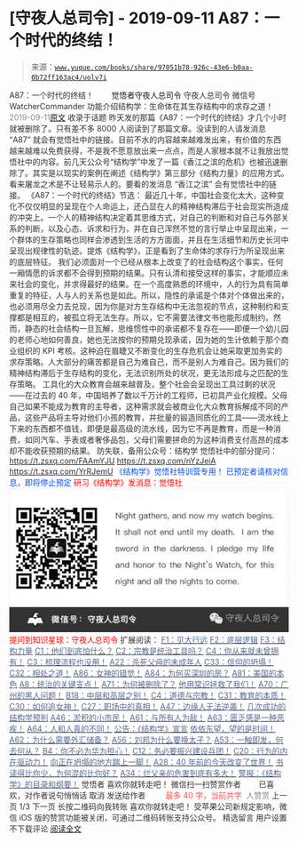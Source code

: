 # [守夜人总司令] - 2019-09-11 A87：一个时代的终结！

> 来源：[`www.yuque.com/books/share/97051b78-926c-43e6-b0aa-0b72ff163ac4/uolv7i`](https://www.yuque.com/books/share/97051b78-926c-43e6-b0aa-0b72ff163ac4/uolv7i)

<ne-p id="520f42f3293818f927861ebbd5b15da4_p_0" data-lake-id="520f42f3293818f927861ebbd5b15da4_p_0"><ne-text id="uc411bae3" style="color: rgb(51, 51, 51);">A87：一个时代的终结！</ne-text></ne-p> <ne-p id="2bf267c31171a4ed86cb0c49ad4dea72" data-lake-id="2bf267c31171a4ed86cb0c49ad4dea72"><ne-text id="u77b6c78d" ne-fontsize="12" style="color: rgb(255, 255, 255);">原创</ne-text><ne-text id="ucf1101a2" ne-fontsize="14">觉悟者</ne-text><ne-text id="uec1ca5a2" ne-fontsize="14">守夜人总司令</ne-text></ne-p> <ne-p id="9b766907225c44c1b7eb99b33e9333b9" data-lake-id="9b766907225c44c1b7eb99b33e9333b9"><ne-text id="u09aca40e" ne-fontsize="14" ne-bold="true" style="color: rgb(51, 51, 51);">守夜人总司令</ne-text></ne-p> <ne-p id="5b9f2111ecbbd51d17d40c1f35df8e74" data-lake-id="5b9f2111ecbbd51d17d40c1f35df8e74"><ne-text id="u098110bd" ne-fontsize="14" style="color: rgb(51, 51, 51);">微信号</ne-text><ne-text id="ud74d8fdc" ne-fontsize="14" style="color: rgb(51, 51, 51);">WatcherCommander</ne-text></ne-p> <ne-p id="2ed64c1c6d665a56b51989f2a45de23d" data-lake-id="2ed64c1c6d665a56b51989f2a45de23d"><ne-text id="u55a961b6" ne-fontsize="14" style="color: rgb(51, 51, 51);">功能介绍</ne-text><ne-text id="ud854a26b" ne-fontsize="14" style="color: rgb(51, 51, 51);">结构学：生命体在其生存结构中的求存之道！</ne-text></ne-p> <ne-p id="bd0f3fdd327c0e080abf4e465aae9be5" data-lake-id="bd0f3fdd327c0e080abf4e465aae9be5"><ne-text id="u6a6abb7c" style="color: rgb(140, 140, 140);">2019-09-11</ne-text>[<ne-text id="ud147c4ec" ne-fontsize="14">原文</ne-text>](https://mp.weixin.qq.com/s?__biz=MzAxNDk1NjI2Mw==&mid=2247484742&idx=1&sn=c09800c3f3e54dbe189d09a545585478&chksm=9b8a26ceacfdafd81426a5d91cd07d83bf06a36fbea7a5579997de90892d7f05c9e8477cc210&scene=27#wechat_redirect&cpage=327)</ne-p> <ne-p id="e6943b7fe60b06a84b7f84b48fc31831" data-lake-id="e6943b7fe60b06a84b7f84b48fc31831"><ne-text id="ua2030022" style="color: rgb(51, 51, 51);">收录于话题</ne-text></ne-p> <ne-p id="c7b5069de0388434f9532edf23839cf7" data-lake-id="c7b5069de0388434f9532edf23839cf7"><ne-text id="ue0dc8343" style="color: rgb(51, 51, 51);">昨天发的那篇《A87：一个时代的终结》才几个小时就被删除了。只有差不多 8000 人阅读到了那篇文章。没读到的人请发消息 “A87” 就会有觉悟社中的链接。目前不水的内容越来越难发出来，有价值的东西越来越难以免费获得，不是我不愿意放出来一点点，而是人家根本就不让我放出觉悟社中的内容。前几天公众号“结构学”中发了一篇《香江之滨的危机》也被迅速删除了。其实是以现实的案例在阐述《结构学》第三部分《结构力量》的应用方式。看来屠龙之术是不让轻易示人的。要看的发消息 “香江之滨” 会有觉悟社中的链接。</ne-text></ne-p> <ne-p id="405ac9b5869d1152b38df28a6b80dcd6" data-lake-id="405ac9b5869d1152b38df28a6b80dcd6"><ne-text id="u5d9eb287" ne-bold="true" style="color: rgb(51, 51, 51);">《A87：一个时代的终结》节选：</ne-text></ne-p> <ne-p id="9f7380eaa66df8412a97329e56d239d9" data-lake-id="9f7380eaa66df8412a97329e56d239d9"><ne-text id="u02b9734b" style="color: rgb(51, 51, 51);">最近几十年，中国社会变化太大，这种变化不仅仅明显的呈现在个人命运上，还凸显在人的精神结构滞后于社会现实所造成的冲突上。一个人的精神结构决定着其思维方式，对自己的判断和对自己与外部关系的判断，以及心态、诉求和行为，并在自己浑然不觉的言行举止中呈现出来，一个群体的生存策略也同样会渗透到生活的方方面面，并且在生活细节和历史长河中呈现出规律性的轨迹。提炼《结构学》，正是看到了生命体的求存行为所呈现出来的底层特征。</ne-text></ne-p> <ne-p id="e6c73c961340558c60e7b149c5044667" data-lake-id="e6c73c961340558c60e7b149c5044667"><ne-text id="u7c4e7d5d" style="color: rgb(51, 51, 51);">我们必须面对一个已经从根本上改变了的社会结构这个事实，任何一厢情愿的诉求都不会得到预期的结果。只有认清和接受这样的事实，才能顺应未来社会的变化，并求得最好的结果。在一个高度熟悉的环境中，人的行为具有简单重复的特征，人与人的关系也是如此。所以，隐性的承诺是个体对个体做出来的，也必须用尽全力去兑现，因为你是对方生存结构中无法忽视的节点，这种制约和支撑都是相互的，被孤立将无法生存。所以，它不需要法律文书也能形成制约。然而，静态的社会结构一旦瓦解，思维惯性中的承诺都不复存在——即便一个幼儿园的老师心地如何善良，她也无法按你的预期兑现承诺，因为她的生计依赖于那个商业组织的 KPI 考核。这种迫在眉睫又不断变化的生存危机会让她采取更加务实的求存策略。人大部分的痛苦都是自己为难自己，而不是别人为难自己。因为我们的精神结构滞后于生存结构的变化，无法识别所处的状况，更无法形成与之匹配的生存策略。</ne-text></ne-p> <ne-p id="bf1df2f712abf680dcecbb55bef4c837" data-lake-id="bf1df2f712abf680dcecbb55bef4c837"><ne-text id="u451eb14a" style="color: rgb(51, 51, 51);">工具化的大众教育会越来越普及，整个社会会呈现出工具过剩的状况——在过去的 40 年，中国培养了数以千万计的工程师，已初具产业化规模。父母自己如果不能成为教育的主导者，这种需求就会被商业化大众教育拆解成不同的产品，这些产品将主导对他们小孩的教育，并批量的锻造同质化的工具——流水线上下来的东西都不值钱，即便是最高级的流水线，因为它不再是教育，而是一种消费，如同汽车、手表或者奢侈品包，父母们需要拼命的为这种消费支付高昂的成本却不能收获预期的结果。</ne-text></ne-p> <ne-p id="e1a0422d1ade7653e5c2a5a8d3ae4676" data-lake-id="e1a0422d1ade7653e5c2a5a8d3ae4676"><ne-text id="uadbd2ab7" ne-bold="true" style="color: rgb(51, 51, 51);">防失联，备用公众号：结构学</ne-text></ne-p> <ne-p id="4a8b70fc251b3e522a7f350acbb6ee98" data-lake-id="4a8b70fc251b3e522a7f350acbb6ee98"><ne-text id="u4946c748" style="color: rgb(51, 51, 51);">觉悟社中的部分提问：</ne-text></ne-p> <ne-p id="e31b46e5dfcff0df4270fc7c9f55959a" data-lake-id="e31b46e5dfcff0df4270fc7c9f55959a">[<ne-text id="u0e9ad204" style="color: rgb(51, 51, 51);">https://t.zsxq.com/FAAmYJU</ne-text>](https://t.zsxq.com/FAAmYJU)</ne-p> <ne-p id="b7f52068510e5724dfefa69db5bf6e4e" data-lake-id="b7f52068510e5724dfefa69db5bf6e4e">[<ne-text id="u4f04677a" style="color: rgb(51, 51, 51);">https://t.zsxq.com/nYzJeiA</ne-text>](https://t.zsxq.com/nYzJeiA)</ne-p> <ne-p id="3c362723f0efab7b43452d40be46e534" data-lake-id="3c362723f0efab7b43452d40be46e534">[<ne-text id="ud58fcdcc" style="color: rgb(51, 51, 51);">https://t.zsxq.com/YrRJemU</ne-text>](https://t.zsxq.com/YrRJemU)</ne-p> <ne-p id="a70fc8b158af64e3ee260ae572cd4e20" data-lake-id="a70fc8b158af64e3ee260ae572cd4e20" ne-alignment="center"><ne-text id="ub2db2c63" ne-fontsize="13" style="color: rgb(0, 82, 255);">《结构学》觉悟社特训营专用！</ne-text></ne-p> <ne-p id="94ad7d847bb7309e5c03c30bf473a3d7" data-lake-id="94ad7d847bb7309e5c03c30bf473a3d7" ne-alignment="center"><ne-text id="u10b63973" ne-fontsize="13" style="color: rgb(0, 82, 255);">已预定者请核对信息，即将停止预定</ne-text></ne-p> <ne-p id="0cd4a461819eecd745800a9458a97272" data-lake-id="0cd4a461819eecd745800a9458a97272" ne-alignment="center"><ne-text id="uf0f96410" style="color: rgb(255, 0, 0);">研习《结构学》发消息</ne-text><ne-text id="ue8a8297a" ne-bold="true" style="color: rgb(255, 0, 0);">：觉悟社</ne-text></ne-p> <ne-p id="f15f5e1fe6698d9a09617ea790572064" data-lake-id="f15f5e1fe6698d9a09617ea790572064" ne-alignment="center"><ne-card data-card-name="image" data-card-type="inline" id="H1yFA" data-event-boundary="card" style="color: rgb(51, 51, 51);">![](img/c6ec0cf6a25468dab4e236dc9976f37b.png)<ne-text id="ud421e757" ne-bold="true" style="color: rgb(255, 0, 0);">提问到知识星球：守夜人总司令</ne-text>  <ne-p id="adf9b52e962f50442d2f19b16c733b81" data-lake-id="adf9b52e962f50442d2f19b16c733b81"><ne-text id="u8822ac8a" ne-fontsize="13" style="color: rgb(51, 51, 51);">扩展阅读：</ne-text></ne-p> <ne-p id="bbede2007c5c3930cdc475b3e9a8bd40" data-lake-id="bbede2007c5c3930cdc475b3e9a8bd40">[<ne-text id="uc14ca706" ne-fontsize="13" ne-underline="true" style="color: rgb(87, 107, 149);">F1：见大行远</ne-text>](http://mp.weixin.qq.com/s?__biz=MzAxNDk1NjI2Mw==&mid=2247483815&idx=1&sn=3ef0a28f13360d542e1fe295b25cbd9a&chksm=9b8a222facfdab3920ee4384bc60709209747c50a7da243c69a345cd69a301cd194d921d643d&scene=21#wechat_redirect)</ne-p> <ne-p id="6a1cee4bfe5da9e6b64fe296b9ca3e9e" data-lake-id="6a1cee4bfe5da9e6b64fe296b9ca3e9e">[<ne-text id="u9c5a8c63" ne-fontsize="13" ne-underline="true" style="color: rgb(87, 107, 149);">F2：底层逻辑</ne-text>](http://mp.weixin.qq.com/s?__biz=MzAxNDk1NjI2Mw==&mid=2247483905&idx=1&sn=e13c2886d004d818f12f6981f4c4e35a&chksm=9b8a2189acfda89f1a2b2326514ec0f5e6696cb737fc89b123afad6198807fa669769a850cd3&scene=21#wechat_redirect)</ne-p> <ne-p id="b99703f216ab6401fc914aa09fd413da" data-lake-id="b99703f216ab6401fc914aa09fd413da">[<ne-text id="udf7eb44b" ne-fontsize="13" ne-bold="true" style="color: rgb(87, 107, 149);">F3：结构力量</ne-text>](http://mp.weixin.qq.com/s?__biz=MzAxNDk1NjI2Mw==&mid=2247484256&idx=1&sn=f10d9c530bfd6ea08b25d4bec657c13a&chksm=9b8a20e8acfda9fee057f2df26790f905c898132cac91d833d14e636edb00c20514d63189a88&scene=21#wechat_redirect)</ne-p> <ne-p id="5ec38b78dc5929a67408ebb00296989e" data-lake-id="5ec38b78dc5929a67408ebb00296989e">[<ne-text id="u2975d81b" ne-fontsize="13" ne-underline="true" style="color: rgb(87, 107, 149);">C1：他们到底怕什么？</ne-text>](http://mp.weixin.qq.com/s?__biz=MzAxNDk1NjI2Mw==&mid=2247483898&idx=1&sn=1b0a50386e9e89d2750dec717236f0aa&chksm=9b8a2272acfdab64235b35ee5e91b8cac6172144207251636e1345fc570aa1601f59eff7f442&scene=21#wechat_redirect)</ne-p> <ne-p id="be86e48feea45ce553945580a22194f2" data-lake-id="be86e48feea45ce553945580a22194f2">[<ne-text id="u87a3a3ec" ne-fontsize="13" ne-underline="true" style="color: rgb(87, 107, 149);">C2：宗教是统治工具吗？</ne-text>](http://mp.weixin.qq.com/s?__biz=MzAxNDk1NjI2Mw==&mid=2247483901&idx=1&sn=f5d9f8c7bd84370c79adae921351e813&chksm=9b8a2275acfdab63fde093d76ff82e01d0e2fd43ea675f77fd17fd51a15873d4d10499f5338d&scene=21#wechat_redirect)</ne-p> <ne-p id="1da44aa42908a807884e9898177eee43" data-lake-id="1da44aa42908a807884e9898177eee43">[<ne-text id="u950a3ec8" ne-fontsize="13" ne-underline="true" style="color: rgb(87, 107, 149);">C4：你从来就未曾拥有！</ne-text>](http://mp.weixin.qq.com/s?__biz=MzAxNDk1NjI2Mw==&mid=2247483915&idx=1&sn=3ed8bfea1188efe78608fdd16031eb1a&chksm=9b8a2183acfda8959af3f200a698fd9960c30ca5bf2bc8851021a96915217b681b8d0f536a6e&scene=21#wechat_redirect)</ne-p> <ne-p id="4798215a9ce6321f1702bddb2733aa1c" data-lake-id="4798215a9ce6321f1702bddb2733aa1c">[<ne-text id="udb2b214f" ne-fontsize="13" ne-underline="true" style="color: rgb(87, 107, 149);">C3：梳理流程也没用！</ne-text>](http://mp.weixin.qq.com/s?__biz=MzAxNDk1NjI2Mw==&mid=2247483989&idx=1&sn=ee70dacfd980f041379d91ae947ece44&chksm=9b8a21ddacfda8cb28bf62d6f53531e8a8ebce2de96396e50ec7e7e144fffe502ec6faee3415&scene=21#wechat_redirect)</ne-p> <ne-p id="5bf8c78c194df2feaece7df9d97259d1" data-lake-id="5bf8c78c194df2feaece7df9d97259d1">[<ne-text id="ua0bdeb0c" ne-fontsize="13" style="color: rgb(87, 107, 149);">A22：杀死父母的未成年人</ne-text>](http://mp.weixin.qq.com/s?__biz=MzAxNDk1NjI2Mw==&mid=2247484173&idx=1&sn=723b2adc7ab96267fcabd3cf2d8d8dd8&chksm=9b8a2085acfda993f54d4b8e8d72b1937630c0b3445f94b2c4d61d2fd7bcd6d9ca3e5c0cbdf3&scene=21#wechat_redirect)</ne-p> <ne-p id="2c2468b1014b011dcca0cd60ec94e1b5" data-lake-id="2c2468b1014b011dcca0cd60ec94e1b5">[<ne-text id="u29b2e305" ne-fontsize="13" ne-bold="true" style="color: rgb(87, 107, 149);">C33：信仰的坍塌！</ne-text>](http://mp.weixin.qq.com/s?__biz=MzAxNDk1NjI2Mw==&mid=2247484694&idx=1&sn=c460605348e49c98f1504673e42bab66&chksm=9b8a269eacfdaf887994e48305bd5d622cf8c2ae14856fbcea31794b72ff3334e8335a74ab2d&scene=21#wechat_redirect)</ne-p> <ne-p id="30225f56266a27f62d654a26b56506e0" data-lake-id="30225f56266a27f62d654a26b56506e0">[<ne-text id="ue493b9b0" ne-fontsize="13" ne-bold="true" style="color: rgb(87, 107, 149);">C32：相处之道！</ne-text>](http://mp.weixin.qq.com/s?__biz=MzAxNDk1NjI2Mw==&mid=2247484658&idx=1&sn=32943edb605fea344e437efb5cd77ed6&chksm=9b8a277aacfdae6cc8e9d256f960d07226086e0d020d68893af2a8b5391771e66626b0d086aa&scene=21#wechat_redirect)</ne-p> <ne-p id="f9b66407c0d5a04e4ee6a82d43cc08d6" data-lake-id="f9b66407c0d5a04e4ee6a82d43cc08d6">[<ne-text id="uafa76d8d" ne-fontsize="13" ne-bold="true" style="color: rgb(87, 107, 149);">A86：女神的错觉！</ne-text>](http://mp.weixin.qq.com/s?__biz=MzAxNDk1NjI2Mw==&mid=2247484733&idx=1&sn=fab22e8ab3f80b78dab3d4e2e2716bfb&chksm=9b8a26b5acfdafa374df83506e5086a573169362877918977c08490b4e9747c45c99d1266e7f&scene=21#wechat_redirect)</ne-p> <ne-p id="ebe374848c404590084d72735894ae56" data-lake-id="ebe374848c404590084d72735894ae56">[<ne-text id="uc4334b64" ne-fontsize="13" ne-bold="true" style="color: rgb(87, 107, 149);">A84：为何买深圳的房？</ne-text>](http://mp.weixin.qq.com/s?__biz=MzAxNDk1NjI2Mw==&mid=2247484708&idx=1&sn=c4a8ffe14b1ea0579e0005119094ca23&chksm=9b8a26acacfdafba18b302d996afe0251fe92e695dde593e623f32be05c31d020aad6aafa541&scene=21#wechat_redirect)</ne-p> <ne-p id="6a53d11b21cb553628a0ec0d81ec66d9" data-lake-id="6a53d11b21cb553628a0ec0d81ec66d9">[<ne-text id="u8be7165f" ne-fontsize="13" ne-bold="true" style="color: rgb(87, 107, 149);">A81：美国的本色</ne-text>](http://mp.weixin.qq.com/s?__biz=MzAxNDk1NjI2Mw==&mid=2247484681&idx=1&sn=14ab50cf82c3d5292d20ca7f973ad595&chksm=9b8a2681acfdaf97b283b0951b639cf81ea2a17c001864032d326be505907930f9a03f8f949e&scene=21#wechat_redirect)</ne-p> <ne-p id="0c9fcc79da58f567f2ce35c51c66e271" data-lake-id="0c9fcc79da58f567f2ce35c51c66e271">[<ne-text id="ufa486d39" ne-fontsize="13" ne-bold="true" style="color: rgb(87, 107, 149);">A8：统治的关键支点！</ne-text>](http://mp.weixin.qq.com/s?__biz=MzAxNDk1NjI2Mw==&mid=2247483996&idx=1&sn=c9bc4ea308424074eddfdf68020fc602&chksm=9b8a21d4acfda8c2902216f0de9989ce3d22d440efe7c3bdcc29724308c95969cb124ed257f5&scene=21#wechat_redirect)</ne-p> <ne-p id="867a18fe684a729a79bb746e6600e6eb" data-lake-id="867a18fe684a729a79bb746e6600e6eb">[<ne-text id="u67fffc3c" ne-fontsize="13" ne-bold="true" style="color: rgb(87, 107, 149);">A71：为何被删除了？</ne-text>](http://mp.weixin.qq.com/s?__biz=MzAxNDk1NjI2Mw==&mid=2247484668&idx=1&sn=06e2af18dadf47754ad4f5be1cdfcb03&chksm=9b8a2774acfdae62f3380761dbc586fea5a31f99b639d367a556553c30cee786197a3f4473ba&scene=21#wechat_redirect)</ne-p> <ne-p id="f12a0d8137e70c8bc7dc28e3678e91fe" data-lake-id="f12a0d8137e70c8bc7dc28e3678e91fe">[<ne-text id="u9035e7e8" ne-fontsize="13" ne-bold="true" style="color: rgb(87, 107, 149);">他用常识拯救了我们！</ne-text>](http://mp.weixin.qq.com/s?__biz=MzAxNDk1NjI2Mw==&mid=2247484722&idx=1&sn=6cee8e5b4f7a24ba90297da193076efb&chksm=9b8a26baacfdafac57ed3c639c36c2cca72c2f2b6c5feefe53ec73d01421fd37977edd238764&scene=21#wechat_redirect)</ne-p> <ne-p id="342eac38392a4776167c9570a188fe22" data-lake-id="342eac38392a4776167c9570a188fe22">[<ne-text id="uad696a51" ne-fontsize="13" ne-bold="true" style="color: rgb(87, 107, 149);">A70：广州的黑人问题！</ne-text>](http://mp.weixin.qq.com/s?__biz=MzAxNDk1NjI2Mw==&mid=2247484662&idx=1&sn=7fb2d7264ae5d2efbe8fb1b01e06bfe5&chksm=9b8a277eacfdae687f10133abecf98a65278dcef51d1d88702f8e61139f6f7646711ca693243&scene=21#wechat_redirect)</ne-p> <ne-p id="474a67861b6b058aa3053d5391a31bf4" data-lake-id="474a67861b6b058aa3053d5391a31bf4">[<ne-text id="u32c844d9" ne-fontsize="13" ne-bold="true" style="color: rgb(87, 107, 149);">B18：中层和高层之别！</ne-text>](http://mp.weixin.qq.com/s?__biz=MzAxNDk1NjI2Mw==&mid=2247484627&idx=1&sn=e38abac4a3818dc622e7a68b60f726f5&chksm=9b8a275bacfdae4d09192cce1fb560ed59c44fee339dd492cd65671b2c4022b7c41a39923b30&scene=21#wechat_redirect)</ne-p> <ne-p id="e22758ebb364d77dd1fddc962f22ff76" data-lake-id="e22758ebb364d77dd1fddc962f22ff76">[<ne-text id="u0e5d4372" ne-fontsize="13" ne-bold="true" style="color: rgb(87, 107, 149);">C4：道德与宗教！</ne-text>](http://mp.weixin.qq.com/s?__biz=MzAxNDk1NjI2Mw==&mid=2247484608&idx=1&sn=49b58f2f27c117c1c42e6270e8d2d8c2&chksm=9b8a2748acfdae5ea3d03e3a9843d183498241c03b0d57b01b9c315e23757604fd0e1bfdb96f&scene=21#wechat_redirect)</ne-p> <ne-p id="f6a7b15c1e0def43e67a16f0e731ef79" data-lake-id="f6a7b15c1e0def43e67a16f0e731ef79">[<ne-text id="u8a492af1" ne-fontsize="13" ne-bold="true" style="color: rgb(87, 107, 149);">C31：教育的本质！</ne-text>](http://mp.weixin.qq.com/s?__biz=MzAxNDk1NjI2Mw==&mid=2247484645&idx=1&sn=0c19e963af345ec0d157348555f45482&chksm=9b8a276dacfdae7bb43eb0602bf7d9fdc827d0675a7350f893c5b3b43986de58782355a2065d&scene=21#wechat_redirect)</ne-p> <ne-p id="9019d095adc2048cb68fa20282fc89ea" data-lake-id="9019d095adc2048cb68fa20282fc89ea">[<ne-text id="uaec216cd" ne-fontsize="13" ne-bold="true" style="color: rgb(87, 107, 149);">C30：如何追女神！</ne-text>](http://mp.weixin.qq.com/s?__biz=MzAxNDk1NjI2Mw==&mid=2247484588&idx=1&sn=de5c95495cc04bcfe8644c3c2bc025c3&chksm=9b8a2724acfdae3286a142c2de506a7494e2d7aa50c990c0e159cedab07b5287040f286dfac6&scene=21#wechat_redirect)</ne-p> <ne-p id="78855e8f6758d497ed7e069636e6f132" data-lake-id="78855e8f6758d497ed7e069636e6f132">[<ne-text id="u27d8df8d" ne-fontsize="13" ne-bold="true" style="color: rgb(87, 107, 149);">C27：职场中的真相！</ne-text>](http://mp.weixin.qq.com/s?__biz=MzAxNDk1NjI2Mw==&mid=2247484554&idx=1&sn=fec6641c1838970ea6d16cfe1a68f9e1&chksm=9b8a2702acfdae14e71017ee02594f3b47abc738b773bc3dbd5e80968dccae0e90f17977a339&scene=21#wechat_redirect)</ne-p> <ne-p id="474add6a0f6b55e1d0d7f334e2e76a71" data-lake-id="474add6a0f6b55e1d0d7f334e2e76a71">[<ne-text id="u38ad8bd1" ne-fontsize="13" ne-bold="true" style="color: rgb(87, 107, 149);">A47：边缘人无法逆袭！</ne-text>](http://mp.weixin.qq.com/s?__biz=MzAxNDk1NjI2Mw==&mid=2247484476&idx=1&sn=42cd8e7b62b1c430768fe9583a9715b4&chksm=9b8a27b4acfdaea2f7ac778f91e72c9b69a725224a18c6d576f3de7caf0ff91a040bf5622645&scene=21#wechat_redirect)</ne-p> <ne-p id="0649e25cf4dddc4b5652ab7c83cb166b" data-lake-id="0649e25cf4dddc4b5652ab7c83cb166b">[<ne-text id="u01dcdeb9" ne-fontsize="13" ne-bold="true" style="color: rgb(87, 107, 149);">几次成功的结构学预判</ne-text>](http://mp.weixin.qq.com/s?__biz=MzAxNDk1NjI2Mw==&mid=2247484266&idx=1&sn=02ab915e029cbe24d91712f741b3f37c&chksm=9b8a20e2acfda9f4498a5c76204c101ab26e7311f2fb7d3043de108d4ff6e18d72a1c889a569&scene=21#wechat_redirect)</ne-p> <ne-p id="e2c31fabf0176d1fd00db2a343dc72ea" data-lake-id="e2c31fabf0176d1fd00db2a343dc72ea">[<ne-text id="u5d0147c9" ne-fontsize="13" ne-bold="true" style="color: rgb(87, 107, 149);">A46：淤积的小市民！</ne-text>](http://mp.weixin.qq.com/s?__biz=MzAxNDk1NjI2Mw==&mid=2247484472&idx=1&sn=f5df702c026dbb04688151086cdf7493&chksm=9b8a27b0acfdaea6ed5b712d94b3725bf8e322b39101916f48f935c102c433e9c7239b596c9f&scene=21#wechat_redirect)</ne-p> <ne-p id="cec14d12de9bd086545ad6201dd36b90" data-lake-id="cec14d12de9bd086545ad6201dd36b90">[<ne-text id="u8a240961" ne-fontsize="13" ne-bold="true" style="color: rgb(87, 107, 149);">A61：与所有人为敌！</ne-text>](http://mp.weixin.qq.com/s?__biz=MzAxNDk1NjI2Mw==&mid=2247484601&idx=1&sn=c80e839436bd78047d0f5ea3c9e69890&chksm=9b8a2731acfdae27acc75952e866e0642eea99cb2acfeab4101e209ecc728fd94eb2adc7434c&scene=21#wechat_redirect)</ne-p> <ne-p id="55b9ff405fce05d4dc4ae0c466651b62" data-lake-id="55b9ff405fce05d4dc4ae0c466651b62">[<ne-text id="u84c7a784" ne-fontsize="13" ne-bold="true" style="color: rgb(87, 107, 149);">A63：匮乏感是一种恶疾！</ne-text>](http://mp.weixin.qq.com/s?__biz=MzAxNDk1NjI2Mw==&mid=2247484613&idx=1&sn=67f0957ae7ffa817652c3cb9f14a13b9&chksm=9b8a274dacfdae5b9fb0ddc58544dec9a94900fe1baab61b6b4d00236965579c32b8fd7e1e63&scene=21#wechat_redirect)</ne-p> <ne-p id="17de2745b535fc36652e093eebfd3a93" data-lake-id="17de2745b535fc36652e093eebfd3a93">[<ne-text id="ud8462e3c" ne-fontsize="13" ne-bold="true" style="color: rgb(87, 107, 149);">A64：人和人真的不同！</ne-text>](http://mp.weixin.qq.com/s?__biz=MzAxNDk1NjI2Mw==&mid=2247484618&idx=1&sn=ef99e3ee9800a28ff0f36ea6977f2133&chksm=9b8a2742acfdae5455f0f4c75f66030655dee2432d9b54ed40cc125ff86625cfda817fadfbd2&scene=21#wechat_redirect)</ne-p> <ne-p id="c2c00cd7f7d142a2b99c1308511bac4e" data-lake-id="c2c00cd7f7d142a2b99c1308511bac4e">[<ne-text id="u11956b0d" ne-fontsize="13" ne-bold="true" style="color: rgb(87, 107, 149);">公告：《结构学》宣言</ne-text>](http://mp.weixin.qq.com/s?__biz=MzAxNDk1NjI2Mw==&mid=2247484505&idx=1&sn=95b4424393e36eda97e76284318a3f38&chksm=9b8a27d1acfdaec7c00ce60807bd673a33454adf9b992a8ef9b44687a93b333dcf676d0b77c3&scene=21#wechat_redirect)</ne-p> <ne-p id="59326c0fc5442ebf9b31439824d18b25" data-lake-id="59326c0fc5442ebf9b31439824d18b25">[<ne-text id="u41005b4e" ne-fontsize="13" ne-bold="true" style="color: rgb(87, 107, 149);">依依东望，望的是时间！</ne-text>](http://mp.weixin.qq.com/s?__biz=MzAxNDk1NjI2Mw==&mid=2247483947&idx=1&sn=1dcdd529b9dad09a00b6e3e2b14c8245&chksm=9b8a21a3acfda8b5fe1dae1c8979dec0be990a569bc03372af815b4e0f08913e938d57aa6b25&scene=21#wechat_redirect)</ne-p> <ne-p id="1a152d09cb445903006a8b86c5fc4050" data-lake-id="1a152d09cb445903006a8b86c5fc4050">[<ne-text id="ue213eb92" ne-fontsize="13" ne-bold="true" style="color: rgb(87, 107, 149);">A62：为什么需要外汇储备？</ne-text>](http://mp.weixin.qq.com/s?__biz=MzAxNDk1NjI2Mw==&mid=2247484604&idx=1&sn=2217abffb62dc6bd2fd19929e13f745c&chksm=9b8a2734acfdae22952edbb235321e2d155694f0b44635f4c6e612365cf0f7302d5683d89c6a&scene=21#wechat_redirect)</ne-p> <ne-p id="d147cceeb93cc5e1789228e9ddcf2d02" data-lake-id="d147cceeb93cc5e1789228e9ddcf2d02">[<ne-text id="ua365aa86" ne-fontsize="13" ne-bold="true" style="color: rgb(87, 107, 149);">A56：刘邦为什么要换太子？</ne-text>](http://mp.weixin.qq.com/s?__biz=MzAxNDk1NjI2Mw==&mid=2247484574&idx=1&sn=5ed4d23f15b1523357c663394fe17eed&chksm=9b8a2716acfdae0067c043e7f714afa42a672e6d43d777dff978f561399710e4a4f977a43ede&scene=21#wechat_redirect)</ne-p> <ne-p id="4ea415eb3bc96c4b9e5c0169ab93bf5c" data-lake-id="4ea415eb3bc96c4b9e5c0169ab93bf5c">[<ne-text id="u28a717fe" ne-fontsize="13" ne-bold="true" style="color: rgb(87, 107, 149);">A53：一触即发，何去何从？</ne-text>](http://mp.weixin.qq.com/s?__biz=MzAxNDk1NjI2Mw==&mid=2247484535&idx=1&sn=730dd962738c90e2a5de9558e0b6471a&chksm=9b8a27ffacfdaee9fcaf3cb350e1589a70eae4bde6172b6bd3a08b7f61fbd7645890b76b88c7&scene=21#wechat_redirect)</ne-p> <ne-p id="7eaf42a8345b84d7d0d002b1d30fb149" data-lake-id="7eaf42a8345b84d7d0d002b1d30fb149">[<ne-text id="u6c1545a8" ne-fontsize="13" ne-bold="true" style="color: rgb(87, 107, 149);">B4：你不必为华为担心！</ne-text>](http://mp.weixin.qq.com/s?__biz=MzIzMDYwOTM0Mg==&mid=2247483951&idx=1&sn=7850925e07db502ec2116efe0211318f&chksm=e8b19afedfc613e816bdef573343dbe2127c92d828c071510a8a8b9cb98384cdc7a6dbf8fbdd&scene=21#wechat_redirect)</ne-p> <ne-p id="0879ae1c0b2dcd8c5b38f52ca6ab6180" data-lake-id="0879ae1c0b2dcd8c5b38f52ca6ab6180">[<ne-text id="u2dfc462e" ne-fontsize="13" ne-bold="true" style="color: rgb(87, 107, 149);">C12：务必要振兴建设兵团！</ne-text>](http://mp.weixin.qq.com/s?__biz=MzAxNDk1NjI2Mw==&mid=2247484193&idx=1&sn=88c86597191d0c97a411f9ea6f7b7c5d&chksm=9b8a20a9acfda9bfae819e8e42531fe6d523dd244ef0fc0c0787ab812540108c181f7ec2ffa9&scene=21#wechat_redirect)</ne-p> <ne-p id="d114cc767cced6ad0f7a3f60ea4f7e22" data-lake-id="d114cc767cced6ad0f7a3f60ea4f7e22">[<ne-text id="ueb516f03" ne-fontsize="13" ne-bold="true" style="color: rgb(87, 107, 149);">C20：行为的内在驱动力！</ne-text>](https://mp.weixin.qq.com/s?__biz=MzIzMDYwOTM0Mg==&mid=2247484003&idx=1&sn=a62ddbccc64f9f19890c0dff9605b6f7&scene=21#wechat_redirect)</ne-p> <ne-p id="5e611bfeb3cce453b9ff71f9be355165" data-lake-id="5e611bfeb3cce453b9ff71f9be355165">[<ne-text id="u54c3141b" ne-fontsize="13" ne-bold="true" style="color: rgb(87, 107, 149);">向正在坍塌的地方踹上一脚！</ne-text>](http://mp.weixin.qq.com/s?__biz=MzAxNDk1NjI2Mw==&mid=2247483789&idx=1&sn=5e44b7b524c3dc4bb7705f49ed0a44a3&chksm=9b8a2205acfdab139e4b1d44ef6702b09c9fbf79505340205d13fbdaa33207a997f54bee0e97&scene=21#wechat_redirect)</ne-p> <ne-p id="9cf7f49d768f017a7918e7722826831f" data-lake-id="9cf7f49d768f017a7918e7722826831f">[<ne-text id="u31616a10" ne-fontsize="13" ne-bold="true" style="color: rgb(87, 107, 149);">A28：40 年前的今天改变了世界！</ne-text>](http://mp.weixin.qq.com/s?__biz=MzAxNDk1NjI2Mw==&mid=2247484305&idx=1&sn=34b19d12210bf9f765c6eb615b787ac6&chksm=9b8a2019acfda90fff45ea8c17ccb37c75e04c7420ad9b303a0fb0069110cee644e6f592d95f&scene=21#wechat_redirect)</ne-p> <ne-p id="876d5fb8e8552fcdf067eb7e07c181ea" data-lake-id="876d5fb8e8552fcdf067eb7e07c181ea">[<ne-text id="u58eeb8f6" ne-fontsize="13" ne-bold="true" style="color: rgb(87, 107, 149);">书读得比你少，为何混的比你好？</ne-text>](http://mp.weixin.qq.com/s?__biz=MzAxNDk1NjI2Mw==&mid=2247484296&idx=1&sn=b0e0f11f50023aa8a20e8eeb51d39e10&chksm=9b8a2000acfda916885455b30687e2f18099abba31c78b2fabb95ca1b89ddc40f2415317d368&scene=21#wechat_redirect)</ne-p> <ne-p id="23750fd06581aeff42a425f47e0438c2" data-lake-id="23750fd06581aeff42a425f47e0438c2">[<ne-text id="u181ae3de" ne-fontsize="13" ne-bold="true" style="color: rgb(87, 107, 149);">A34：烂父亲的危害到底有多大！</ne-text>](http://mp.weixin.qq.com/s?__biz=MzAxNDk1NjI2Mw==&mid=2247484348&idx=1&sn=944a6aac1e8035011b56508ea74fb48e&chksm=9b8a2034acfda922b803681a568bf7b75ce8342cf507080d2e636098b7ee9dfc1391836f7341&scene=21#wechat_redirect)</ne-p> <ne-p id="2fa6fdbabbeee3a2775f67ea87c4ed54" data-lake-id="2fa6fdbabbeee3a2775f67ea87c4ed54">[<ne-text id="u81e7ad2b" ne-fontsize="13" ne-bold="true" style="color: rgb(87, 107, 149);">警报：《结构学》的目录和纲要！</ne-text>](http://mp.weixin.qq.com/s?__biz=MzAxNDk1NjI2Mw==&mid=2247484593&idx=1&sn=5ec84d78201320511260f18a170dd539&chksm=9b8a2739acfdae2f3f64efc39512bdba6569eb8ebbe4da30839c1116ed7f9e2e6ffcad864cc2&scene=21#wechat_redirect)</ne-p> <ne-p id="c509381aeb94987eee2141626cca9fde" data-lake-id="c509381aeb94987eee2141626cca9fde"><ne-text id="ufedac772" style="color: rgb(51, 51, 51);">觉悟者</ne-text></ne-p> <ne-p id="0123d505f96de3f232a428572300f934" data-lake-id="0123d505f96de3f232a428572300f934"><ne-text id="uc1298619" style="color: rgb(51, 51, 51);">喜欢你就转走吧！</ne-text></ne-p> <ne-p id="5aa2014d81d26b1edcd85397bbe5cd36" data-lake-id="5aa2014d81d26b1edcd85397bbe5cd36"><ne-text id="u08aa4b5b" ne-bold="true" style="color: rgb(51, 51, 51);">微信扫一扫赞赏作者</ne-text><ne-text id="ud22b961c" ne-bold="true" style="color: rgb(255, 255, 255);">赞赏</ne-text></ne-p> <ne-p id="640320bb2aa7d1953d529f9125ef43f4" data-lake-id="640320bb2aa7d1953d529f9125ef43f4"><ne-text id="u819cd605" style="color: rgb(51, 51, 51);">已喜欢，</ne-text><ne-text id="ua7a4330e">对作者说句悄悄话</ne-text></ne-p> <ne-p id="6c8a5e872f4b4532dac0d35c3f30900e" data-lake-id="6c8a5e872f4b4532dac0d35c3f30900e"><ne-text id="uba925d77" style="color: rgb(51, 51, 51);">取消</ne-text></ne-p> <ne-p id="fd92b5826175b827c095f73e4df20b19" data-lake-id="fd92b5826175b827c095f73e4df20b19"><ne-text id="ua883fbc1" ne-fontsize="14" ne-bold="true" style="color: rgb(51, 51, 51);">发送给作者</ne-text></ne-p> <ne-p id="26676d9b581d64ad9b5dc8c965452f4c" data-lake-id="26676d9b581d64ad9b5dc8c965452f4c"><ne-text id="uc4e4f9fd" ne-bold="true" style="color: rgb(255, 255, 255);">发送</ne-text></ne-p> <ne-p id="4bbd295e9bdb695780c44725fa4155da" data-lake-id="4bbd295e9bdb695780c44725fa4155da"><ne-text id="u5fad3c7f" ne-fontsize="13" style="color: rgb(250, 81, 81);">最多 40 字，当前共字</ne-text></ne-p> <ne-p id="0406303db80a5198a29c9a699abb118d" data-lake-id="0406303db80a5198a29c9a699abb118d"><ne-text id="u21a34862" style="color: rgb(136, 136, 136);"> 人赞赏</ne-text></ne-p> <ne-p id="fc52d70feeb35f3b0c92e8399d1bfb48" data-lake-id="fc52d70feeb35f3b0c92e8399d1bfb48"><ne-text id="u8fce0b11" style="color: rgb(51, 51, 51);">上一页</ne-text> <ne-text id="u04b34a97">1</ne-text><ne-text id="ua6ca0d52" style="color: rgb(51, 51, 51);">/3 下一页</ne-text></ne-p> <ne-p id="761283ca5dda66a66f9bb3ac8ce59b1c" data-lake-id="761283ca5dda66a66f9bb3ac8ce59b1c"><ne-text id="u4534d257" style="color: rgb(51, 51, 51);">长按二维码向我转账</ne-text></ne-p> <ne-p id="0901c05f8f2c080f726ad2e64a39455d" data-lake-id="0901c05f8f2c080f726ad2e64a39455d"><ne-text id="ue9f8fea7" style="color: rgb(51, 51, 51);">喜欢你就转走吧！</ne-text></ne-p> <ne-p id="67b1531aa126dfe568f72127713c4f08" data-lake-id="67b1531aa126dfe568f72127713c4f08"><ne-text id="uf91cd46b" style="color: rgb(51, 51, 51);">受苹果公司新规定影响，微信 iOS 版的赞赏功能被关闭，可通过二维码转账支持公众号。</ne-text></ne-p> <ne-h3 id="2ZCqD" data-lake-id="2ZCqD"><ne-heading-ext><ne-heading-anchor></ne-heading-anchor><ne-heading-fold></ne-heading-fold></ne-heading-ext><ne-heading-content><ne-text id="u69278c61" ne-fontsize="16" style="color: rgb(51, 51, 51);">精选留言</ne-text></ne-heading-content></ne-h3> <ne-p id="0fae757d55cc906bf912658b53b2456b" data-lake-id="0fae757d55cc906bf912658b53b2456b"><ne-text id="u84cda852" style="color: rgb(51, 51, 51);">用户设置不下载评论</ne-text></ne-p> <ne-p id="6ff62772caafd6123597ffe1651b3139" data-lake-id="6ff62772caafd6123597ffe1651b3139">[<ne-text id="u7aec0c96">阅读全文</ne-text>](https://t.zsxq.com/yrRJa6u)</ne-p></ne-card></ne-p>